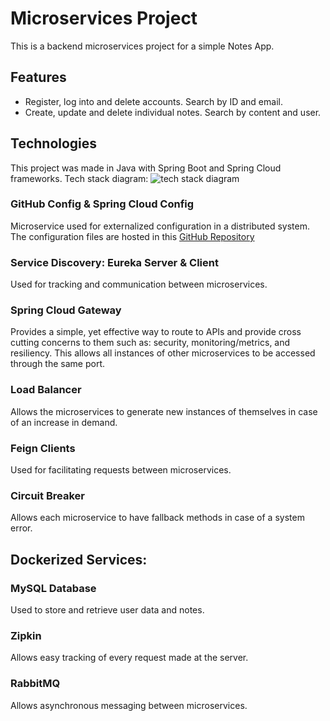 # Microservices Project
This is a backend microservices project for a simple Notes App.
## Features
* Register, log into and delete accounts. Search by ID and email.
* Create, update and delete individual notes. Search by content and user.
## Technologies
This project was made in Java with Spring Boot and Spring Cloud frameworks.
Tech stack diagram:
![tech stack diagram](https://github.com/TomyAlberdi/Microservices-1/assets/66546046/307194c0-9768-41f7-bcc0-8fade2669557)
### GitHub Config & Spring Cloud Config
Microservice used for externalized configuration in a distributed system. The configuration files are hosted in this [GitHub Repository](https://github.com/TomyAlberdi/spring-cloud-config-Microservices-1)
### Service Discovery: Eureka Server & Client
Used for tracking and communication between microservices.
### Spring Cloud Gateway
Provides a simple, yet effective way to route to APIs and provide cross cutting concerns to them such as: security, monitoring/metrics, and resiliency.
This allows all instances of other microservices to be accessed through the same port.
### Load Balancer
Allows the microservices to generate new instances of themselves in case of an increase in demand.
### Feign Clients
Used for facilitating requests between microservices.
### Circuit Breaker
Allows each microservice to have fallback methods in case of a system error.
## Dockerized Services:
### MySQL Database
Used to store and retrieve user data and notes.
### Zipkin
Allows easy tracking of every request made at the server.
### RabbitMQ
Allows asynchronous messaging between microservices.
